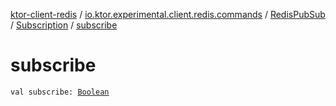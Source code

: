 [ktor-client-redis](../../../index.md) / [io.ktor.experimental.client.redis.commands](../../index.md) / [RedisPubSub](../index.md) / [Subscription](index.md) / [subscribe](./subscribe.md)

# subscribe

`val subscribe: `[`Boolean`](https://kotlinlang.org/api/latest/jvm/stdlib/kotlin/-boolean/index.html)